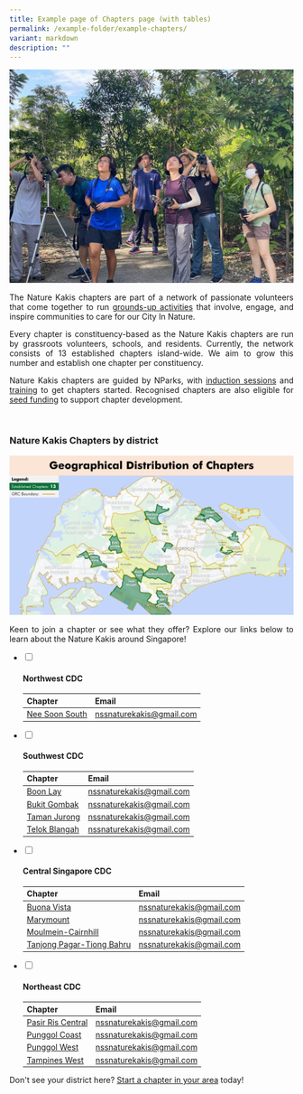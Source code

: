 ```yaml
---
title: Example page of Chapters page (with tables)
permalink: /example-folder/example-chapters/
variant: markdown
description: ""
---
```

<section>
	<img src="/images/BioD%20&amp;%20wildlife/BioDandWildlife__2__Resized.jpg">
	<p align="justify">The Nature Kakis chapters are part of a network of passionate volunteers that come together to run <a href="/join-our-activities/">grounds-up activities</a> that involve, engage, and inspire communities to care for our City In Nature.</p> 
	<p align="justify">Every chapter is constituency-based as the Nature Kakis chapters are run by grassroots volunteers, schools, and residents. Currently, the network consists of 13 established chapters island-wide. We aim to grow this number and establish one chapter per constituency.</p>
	<p align="justify">Nature Kakis chapters are guided by NParks, with <a href="">induction sessions</a> and <a href="">training</a> to get chapters started. Recognised chapters are also eligible for <a href="/seed-fund/about/">seed funding</a> to support chapter development.</p>
	<br>
</section>

<section>
<h3>Nature Kakis Chapters by district</h3>
	<img src="/images/Maps/nk%20map%20new.PNG">
	<p align="justify">Keen to join a chapter or see what they offer? Explore our links below to learn about the Nature Kakis around Singapore!</p>
	<ul class="jekyllcodex_accordion">
		<li><input type="checkbox" id="accordion1">
			<label for="accordion1"><h4>Northwest CDC</h4></label><div>
				<table>
					<thead>
							<tr><th>Chapter</th>
							<th>Email</th>
					</tr></thead>
					<tbody>
						<tr>
							<td><a href="/all/chapters/nee-soon-south/">Nee Soon South</a></td>
							<td><a href="mailto:nssnaturekakis@gmail.com">nssnaturekakis@gmail.com</a></td>
						</tr>
					</tbody>
			</table>
		</div></li>
		<li><input type="checkbox" id="accordion2">
			<label for="accordion2"><h4>Southwest CDC</h4></label><div>
				<table>
					<thead>
							<tr><th>Chapter</th>
							<th>Email</th>
					</tr></thead>
					<tbody>
						<tr>
							<td><a href="/all/chapters/boon-lay/">Boon Lay</a></td>
							<td><a href="mailto:nssnaturekakis@gmail.com">nssnaturekakis@gmail.com</a></td>
						</tr>
						<tr>
							<td><a href="/all/chapters/bukit-gombak/">Bukit Gombak</a></td>
							<td><a href="mailto:nssnaturekakis@gmail.com">nssnaturekakis@gmail.com</a></td>
						</tr>
						<tr>
							<td><a href="/all/chapters/taman-jurong/">Taman Jurong</a></td>
							<td><a href="mailto:nssnaturekakis@gmail.com">nssnaturekakis@gmail.com</a></td>
						</tr>
						<tr>
							<td><a href="/all/chapters/telok-blangah/">Telok Blangah</a></td>
							<td><a href="mailto:nssnaturekakis@gmail.com">nssnaturekakis@gmail.com</a></td>
					</tr>
				</tbody>
			</table>
		</div></li>
		<li><input type="checkbox" id="accordion3">
			<label for="accordion3"><h4>Central Singapore CDC</h4></label><div>
				<table>
					<thead>
							<tr><th>Chapter</th>
							<th>Email</th>
					</tr></thead>
					<tbody>
						<tr>
							<td><a href="">Buona Vista</a></td>
							<td><a href="mailto:nssnaturekakis@gmail.com">nssnaturekakis@gmail.com</a></td>
						</tr>
						<tr>
							<td><a href="/all/chapters/marymount/">Marymount</a></td>
							<td><a href="mailto:nssnaturekakis@gmail.com">nssnaturekakis@gmail.com</a></td>
						</tr>
						<tr>
							<td><a href="/all/chapters/moulmein-cainhill/">Moulmein-Cairnhill</a></td>
							<td><a href="mailto:nssnaturekakis@gmail.com">nssnaturekakis@gmail.com</a></td>
						</tr>
						<tr>
							<td><a href="/all/chapters/tanjong-pagar-tiong-bahru/">Tanjong Pagar-Tiong Bahru</a></td>
							<td><a href="mailto:nssnaturekakis@gmail.com">nssnaturekakis@gmail.com</a></td>
						</tr>
					</tbody>
				</table>
		</div></li>
		<li><input type="checkbox" id="accordion4">
			<label for="accordion4"><h4>Northeast CDC</h4></label><div>
				<table>
					<thead>
							<tr><th>Chapter</th>
							<th>Email</th>
					</tr></thead>
					<tbody>
						<tr>
							<td><a href="/all/chapters/pasir-ris-central/">Pasir Ris Central</a></td>
							<td><a href="mailto:nssnaturekakis@gmail.com">nssnaturekakis@gmail.com</a></td>
						</tr>
						<tr>
							<td><a href="/all/chapters/punggol-coast/">Punggol Coast</a></td>
							<td><a href="mailto:nssnaturekakis@gmail.com">nssnaturekakis@gmail.com</a></td>
						</tr>
						<tr>
							<td><a href="/all/chapters/punggol-west/">Punggol West</a></td>
							<td><a href="mailto:nssnaturekakis@gmail.com">nssnaturekakis@gmail.com</a></td>
						</tr>
						<tr>
							<td><a href="/all/chapters/tampines-west/">Tampines West</a></td>
							<td><a href="mailto:nssnaturekakis@gmail.com">nssnaturekakis@gmail.com</a></td>
						</tr>
					</tbody>
				</table>
		</div></li>
	</ul>
	<p align="justify">Don't see your district here? <a href="/nature-kakis-network/chapters/starting-a-chapter/">Start a chapter in your area</a> today!</p>
</section>